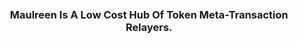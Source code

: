<div align="center">
  <br />
  <br />
  <br />
  <h3>Maulreen Is A Low Cost Hub Of Token Meta-Transaction Relayers.</h3>
  <br />
</div>


# 

